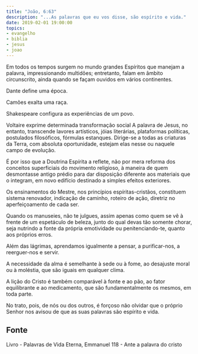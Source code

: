 ```yaml
---
title: "João, 6:63"
description: "...As palavras que eu vos disse, são espírito e vida."
date: 2019-02-01 19:00:00
topics: 
- evangelho
- biblia
- jesus
- joao
---
```


Em todos os tempos surgem no mundo grandes Espíritos que manejam a palavra,
impressionando multidões; entretanto, falam em âmbito circunscrito, ainda quando se
façam ouvidos em vários continentes.

Dante define uma época.

Camões exalta uma raça.

Shakespeare configura as experiências de um povo.

Voltaire exprime determinada transformação social
A palavra de Jesus, no entanto, transcende lavores artísticos, jóias literárias, plataformas
políticas, postulados filosóficos, fórmulas estanques. Dirige-se a todas as criaturas da
Terra, com absoluta oportunidade, estejam elas nesse ou naquele campo de evolução.

É por isso que a Doutrina Espírita a reflete, não por mera reforma dos conceitos
superficiais do movimento religioso, à maneira de quem desmontasse antigo prédio para
dar disposição diferente aos materiais que o integram, em novo edifício destinado a
simples efeitos exteriores.

Os ensinamentos do Mestre, nos princípios espíritas-cristãos, constituem sistema
renovador, indicação de caminho, roteiro de ação, diretriz no aperfeiçoamento de cada
ser.

Quando os manuseies, não te julgues, assim apenas como quem se vê à frente de um
espetáculo de beleza, junto do qual devas tão somente chorar, seja nutrindo a fonte da
própria emotividade ou penitenciando-te, quanto aos próprios erros.

Além das lágrimas, aprendamos igualmente a pensar, a purificar-nos, a reerguer-nos e
servir.

A necessidade da alma é semelhante à sede ou à fome, ao desajuste moral ou à
moléstia, que são iguais em qualquer clima.

A lição do Cristo é também comparável à fonte e ao pão, ao fator equilibrante e ao
medicamento, que são fundamentalmente os mesmos, em toda parte.

No trato, pois, de nós ou dos outros, é forçoso não olvidar que o próprio Senhor nos
avisou de que as suas palavras são espírito e vida.



## Fonte
Livro - Palavras de Vida Eterna, Emmanuel
118 - Ante a palavra do cristo
